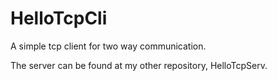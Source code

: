 # HelloTcpCli
A simple tcp client for two way communication.

The server can be found at my other repository, HelloTcpServ.
